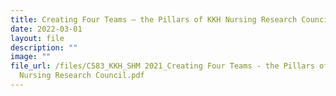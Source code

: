 ```yaml
---
title: Creating Four Teams – the Pillars of KKH Nursing Research Council
date: 2022-03-01
layout: file
description: ""
image: ""
file_url: /files/C583_KKH_SHM 2021_Creating Four Teams - the Pillars of KKH
  Nursing Research Council.pdf
---
```

